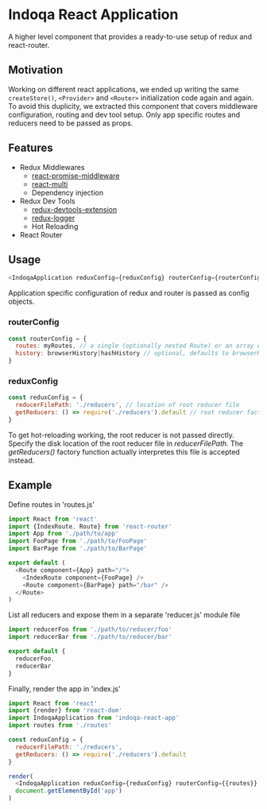 # Indoqa React Application
A higher level component that provides a ready-to-use setup of redux and react-router. 

## Motivation
Working on different react applications, we ended up writing the same `createStore()`, `<Provider>` and `<Router>` initialization code again and again. To avoid this duplicity, we extracted this component that covers middleware configuration, routing and dev tool setup. Only app specific routes and reducers need to be passed as props.


## Features

  * Redux Middlewares
    * [react-promise-middleware](https://github.com/pburtchaell/redux-promise-middleware)
    * [react-multi](https://github.com/ashaffer/redux-multi)
    * Dependency injection
  * Redux Dev Tools
    * [redux-devtools-extension](https://github.com/zalmoxisus/redux-devtools-extension)
    * [redux-logger](https://github.com/evgenyrodionov/redux-logger)
    * Hot Reloading
  * React Router 
    
## Usage
```javascript
<IndoqaApplication reduxConfig={reduxConfig} routerConfig={routerConfig} />
```
Application specific configuration of redux and router is passed as config objects.
### routerConfig
```javascript
const routerConfig = {
  routes: myRoutes, // a single (optionally nested Route) or an array of Routes
  history: browserHistory|hashHistory // optional, defaults to browserHistory
}
```
### reduxConfig

```javascript
const reduxConfig = {
  reducerFilePath: './reducers', // location of root reducer file
  getReducers: () => require('./reducers').default // root reducer factory
}
```

To get hot-reloading working, the root reducer is not passed directly. Specify the disk location of the root reducer file in *reducerFilePath*. The *getReducers()* factory function actually interpretes this file is accepted instead. 
    
## Example

Define routes in 'routes.js'
```javascript
import React from 'react'
import {IndexRoute, Route} from 'react-router'
import App from './path/to/app'
import FooPage from './path/to/FooPage'
import BarPage from './path/to/BarPage'

export default (
  <Route component={App} path="/">
    <IndexRoute component={FooPage} />
    <Route component={BarPage} path="/bar" />
  </Route>
)
```

List all reducers and expose them in a separate 'reducer.js' module file
```javascript
import reducerFoo from './path/to/reducer/foo'
import reducerBar from './path/to/reducer/bar'

export default {
  reducerFoo,
  reducerBar
}
```

Finally, render the app in 'index.js'
```javascript
import React from 'react'
import {render} from 'react-dom'
import IndoqaApplication from 'indoqa-react-app'
import routes from './routes'

const reduxConfig = {
  reducerFilePath: './reducers',
  getReducers: () => require('./reducers').default
}

render(
  <IndoqaApplication reduxConfig={reduxConfig} routerConfig={{routes}} />,
  document.getElementById('app')
)
```
    
